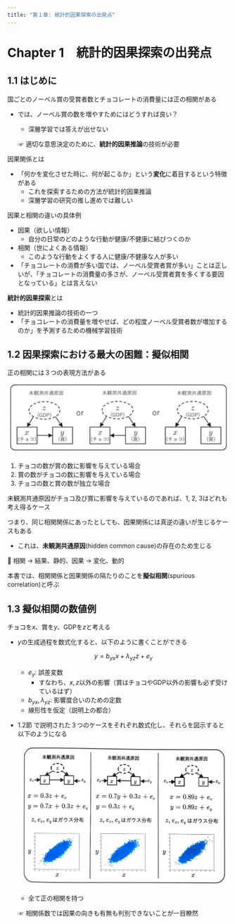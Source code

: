 ```yaml
---
title: "第１章: 統計的因果探索の出発点"
---
```

# Chapter 1　統計的因果探索の出発点

## 1.1 はじめに

国ごとのノーベル賞の受賞者数とチョコレートの消費量には正の相関がある

- では、ノーベル賞の数を増やすためにはどうすれば良い？
    - 深層学習では答えが出せない

     ☞  適切な意思決定のために、**統計的因果推論**の技術が必要


因果関係とは

- 「何かを変化させた時に、何が起こるか」という**変化**に着目するという特徴がある
    - これを探索するための方法が統計的因果推論
    - 深層学習の研究の推し進めでは難しい

因果と相関の違いの具体例

- 因果（欲しい情報）
    - 自分の日常のどのような行動が健康/不健康に結びつくのか
- 相関（世によくある情報）
    - このような行動をよくする人に健康/不健康な人が多い
- 「チョコレートの消費が多い国では、ノーベル受賞者賞が多い」ことは正しいが、「チョコレートの消費量の多さが、ノーベル受賞者賞を多くする要因となっている」とは言えない

**統計的因果探索**とは

- 統計的因果推論の技術の一つ
- 「チョコレートの消費量を増やせば、どの程度ノーベル受賞者数が増加するのか」を予測するための機械学習技術

## 1.2 因果探索における最大の困難：擬似相関

正の相関には３つの表現方法がある

![](/images/casual-discovery-20231016/chapter1-1.png)

1. チョコの数が賞の数に影響を与えている場合
2. 賞の数がチョコの数に影響を与えている場合
3. チョコの数と賞の数が独立な場合

未観測共通原因がチョコ及び賞に影響を与えているのであれば、1, 2, 3はどれも考え得るケース

つまり、同じ相関関係にあったとしても、因果関係には真逆の違いが生じるケースもある

- これは、**未観測共通原因**(hidden common cause)の存在のため生じる

🧐 相関 → 結果、静的、因果 → 変化、動的

本書では、相関関係と因果関係の隔たりのことを**擬似相関**(spurious correlation)と呼ぶ

## 1.3 擬似相関の数値例

チョコを$x$、賞を$y$、GDPを$z$と考える

- $y$の生成過程を数式化すると、以下のように書くことができる

    $$
    y = b_{yx}x+\lambda_{yz}z + e_y
    $$

    - $e_y:$  誤差変数
        - すなわち、$x, z$以外の影響（賞はチョコやGDP以外の影響も必ず受けているはず）
    - $b_{yx}, \lambda_{yz}:$  影響度合いのための定数
    - 線形性を仮定（説明上の都合）
- 1.2節 で説明された３つのケースをそれぞれ数式化し、それらを図示すると以下のようになる

    ![](/images/casual-discovery-20231016/chapter1-2.png)

    - 全て正の相関を持つ

     ☞  相関係数では因果の向きも有無も判別できないことが一目瞭然

